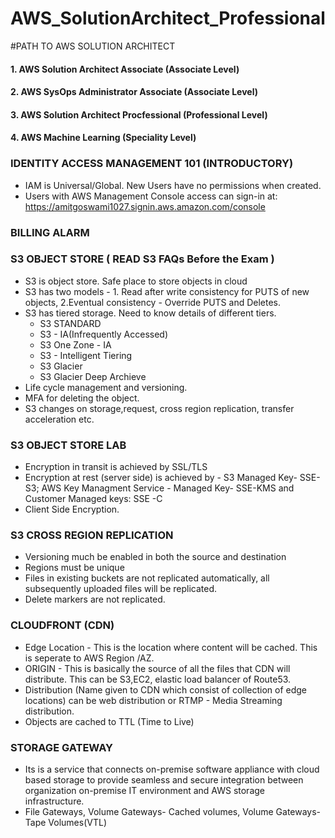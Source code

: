 # AWS_SolutionArchitect_Professional
#PATH TO AWS SOLUTION ARCHITECT
#### 1. AWS Solution Architect Associate (Associate Level)
#### 2. AWS SysOps Administrator Associate (Associate Level)
#### 3. AWS Solution Architect Procfessional (Professional Level)
#### 4. AWS Machine Learning (Speciality Level) 

### IDENTITY ACCESS MANAGEMENT 101 (INTRODUCTORY)

* IAM is Universal/Global. New Users have no permissions when created. 
* Users with AWS Management Console access can sign-in at: https://amitgoswami1027.signin.aws.amazon.com/console

### BILLING ALARM

### S3 OBJECT STORE ( READ S3 FAQs Before the Exam )
* S3 is object store. Safe place to store objects in cloud
* S3 has two models - 1. Read after write consistency for PUTS of new objects, 2.Eventual consistency - Override PUTS and Deletes. 
* S3 has tiered storage. Need to know details of different tiers. 
  * S3 STANDARD 
  * S3 - IA(Infrequently Accessed)
  * S3 One Zone - IA
  * S3 - Intelligent Tiering
  * S3 Glacier
  * S3 Glacier Deep Archieve
* Life cycle management and versioning.
* MFA for deleting the object.
* S3 changes on storage,request, cross region replication, transfer acceleration etc.

### S3 OBJECT STORE LAB
* Encryption in transit is achieved by SSL/TLS
* Encryption at rest (server side) is achieved by - S3 Managed Key- SSE-S3; AWS Key Managment Service - Managed Key- SSE-KMS and Customer Managed keys: SSE -C
* Client Side Encryption.

### S3 CROSS REGION REPLICATION
* Versioning much be enabled in both the source and destination
* Regions must be unique
* Files in existing buckets are not replicated automatically, all subsequently uploaded files will be replicated.
* Delete markers are not replicated.

### CLOUDFRONT (CDN)
* Edge Location - This is the location where content will be cached. This is seperate to AWS Region /AZ.
* ORIGIN - This is basically the source of all the files that CDN will distribute. This can be S3,EC2, elastic load balancer of Route53.
* Distribution (Name given to CDN which consist of collection of edge locations) can be web distribution or RTMP - Media Streaming distribution.
* Objects are cached to TTL (Time to Live)

### STORAGE GATEWAY
* Its is a service that connects on-premise software appliance with cloud based storage to provide seamless and secure integration
between organization on-premise IT environment and AWS storage infrastructure. 
* File Gateways, Volume Gateways- Cached volumes, Volume Gateways- Tape Volumes(VTL)

















